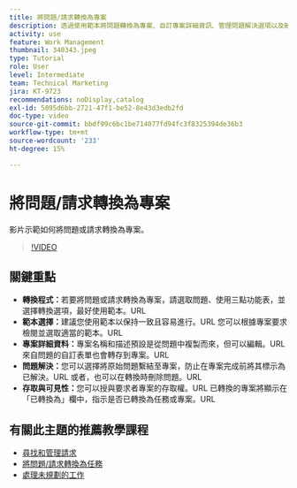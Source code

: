 ```yaml
---
title: 將問題/請求轉換為專案
description: 透過使用範本將問題轉換為專案、自訂專案詳細資訊、管理問題解決選項以及確保能見度並存取順暢的工作流程，簡化Workfront中的專案管理。
activity: use
feature: Work Management
thumbnail: 340343.jpeg
type: Tutorial
role: User
level: Intermediate
team: Technical Marketing
jira: KT-9723
recommendations: noDisplay,catalog
exl-id: 5095d6bb-2721-47f1-be52-8e43d3edb2fd
doc-type: video
source-git-commit: bbdf99c6bc1be714077fd94fc3f8325394de36b3
workflow-type: tm+mt
source-wordcount: '233'
ht-degree: 15%

---
```


# 將問題/請求轉換為專案

影片示範如何將問題或請求轉換為專案。

>[!VIDEO](https://video.tv.adobe.com/v/3446633/?quality=12&learn=on&enablevpops=1&captions=chi_hant)

## 關鍵重點

* **轉換程式：**&#x200B;若要將問題或請求轉換為專案，請選取問題、使用三點功能表，並選擇轉換選項，最好使用範本。&#x200B;URL
* **範本選擇：**&#x200B;建議您使用範本以保持一致且容易進行。&#x200B;URL 您可以根據專案要求檢閱並選取適當的範本。&#x200B;URL
* **專案詳細資料：**&#x200B;專案名稱和描述預設是從問題中複製而來，但可以編輯。&#x200B;URL 來自問題的自訂表單也會轉存到專案。&#x200B;URL
* **問題解決：**&#x200B;您可以選擇將原始問題繫結至專案，防止在專案完成前將其標示為已解決。&#x200B;URL 或者，也可以在轉換時刪除問題。&#x200B;URL
* **存取與可見性：**&#x200B;您可以授與要求者專案的存取權。&#x200B;URL 已轉換的專案將顯示在「已轉換為」欄中，指示是否已轉換為任務或專案。&#x200B;URL


## 有關此主題的推薦教學課程

* [尋找和管理請求](/help/manage-work/issues-requests/find-requests.md)
* [將問題/請求轉換為任務](/help/manage-work/issues-requests/convert-issues-to-other-work-items.md)
* [處理未規劃的工作](/help/manage-work/issues-requests/handle-unplanned-work.md)

